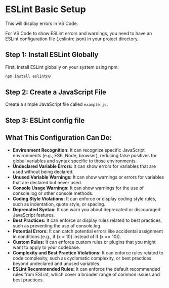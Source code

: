 # ESLint Basic Setup

This will display errors in VS Code.

For VS Code to show ESLint errors and warnings, you need to have an ESLint configuration file (.eslintrc.json) in your project directory.

## Step 1: Install ESLint Globally

First, install ESLint globally on your system using npm:

```bash
npm install eslint@8
```

## Step 2: Create a JavaScript File

Create a simple JavaScript file called `example.js`.

## Step 3: ESLint config file

## What This Configuration Can Do:

- **Environment Recognition:** It can recognize specific JavaScript environments (e.g., ES6, Node, browser), reducing false positives for global variables and syntax specific to those environments.
- **Undeclared Variable Errors:** It can show errors for variables that are used without being declared.
- **Unused Variable Warnings:** It can show warnings or errors for variables that are declared but never used.
- **Console Usage Warnings:** It can show warnings for the use of console.log or other console methods.
- **Coding Style Violations:** It can enforce or display coding style rules, such as indentation, quote style, or spacing.
- **Deprecated Syntax:** It can warn you about deprecated or discouraged JavaScript features.
- **Best Practices:** It can enforce or display rules related to best practices, such as preventing the use of console.log.
- **Potential Errors:** It can catch potential errors like accidental assignment in conditions (e.g., if (x = 10) instead of if (x == 10)).
- **Custom Rules:** It can enforce custom rules or plugins that you might want to apply to your codebase.
- **Complexity and Best Practice Violations:** It can enforce rules related to code complexity, such as cyclomatic complexity, or best practices beyond undeclared and unused variables.
- **ESLint Recommended Rules:** It can enforce the default recommended rules from ESLint, which cover a broader range of common issues and best practices.
